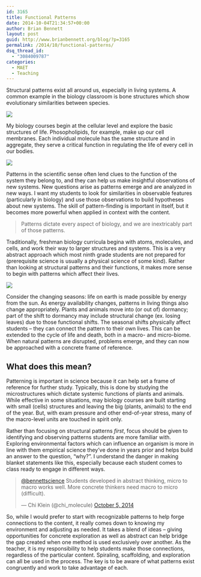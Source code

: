 ```yaml
---
id: 3165
title: Functional Patterns
date: 2014-10-04T21:34:57+00:00
author: Brian Bennett
layout: post
guid: http://www.brianbennett.org/blog/?p=3165
permalink: /2014/10/functional-patterns/
dsq_thread_id:
  - "3084009787"
categories:
  - MAET
  - Teaching
---
```

Structural patterns exist all around us, especially in living systems. A common example in the biology classroom is bone structures which show evolutionary similarities between species.

![](http://upload.wikimedia.org/wikipedia/commons/thumb/5/5b/Evolution_pl.png/1024px-Evolution_pl.png)

My biology courses begin at the cellular level and explore the basic structures of life. Phosopholipids, for example, make up our cell membranes. Each individual molecule has the same structure and in aggregate, they serve a critical function in regulating the life of every cell in our bodies.

![](http://upload.wikimedia.org/wikipedia/commons/1/15/0302_Phospholipid_Bilayer.jpg)

Patterns in the scientific sense often lend clues to the function of the system they belong to, and they can help us make insightful observations of new systems. New questions arise as patterns emerge and are analyzed in new ways. I want my students to look for similarities in observable features (particularly in biology) and use those observations to build hypotheses about new systems. The skill of pattern-finding is important in itself, but it becomes more powerful when applied in context with the content.

<blockquote class="pullquote">
  <p>
    Patterns dictate every aspect of biology, and we are inextricably part of those patterns.
  </p>
</blockquote>

Traditionally, freshman biology curricula begina with atoms, molecules, and cells, and work their way to larger structures and systems. This is a very abstract approach which most ninth grade students are not prepared for (prerequisite science is usually a physical science of some kind). Rather than looking at structural patterns and their functions, it makes more sense to begin with patterns which affect their lives.

![](http://media.giphy.com/media/UL4yXA7eoH6w0/giphy.gif)

Consider the changing seasons: life on earth is made possible by energy from the sun. As energy availability changes, patterns in living things also change appropriately. Plants and animals move into (or out of) dormancy; part of the shift to dormancy may include structural change (ex. losing leaves) due to those functional shifts. The seasonal shifts physically affect students &#8211; they can connect the pattern to their own lives. This can be extended to the cycle of life and death, both in a macro- and micro-biome. When natural patterns are disrupted, problems emerge, and they can now be approached with a concrete frame of reference.

## What does this mean?

Patterning is important in science because it can help set a frame of reference for further study. Typically, this is done by studying the microstructures which dictate systemic functions of plants and animals. While effective in some situations, may biology courses are built starting with small (cells) structures and leaving the big (plants, animals) to the end of the year. But, with exam pressure and other end-of-year stress, many of the macro-level units are touched in spirit only.

Rather than focusing on structural patterns _first_, focus should be given to identifying and observing patterns students are more familiar with. Exploring environmental factors which can influence an organism is more in line with them empirical science they&#8217;ve done in years prior and helps build an answer to the question, &#8220;why?&#8221;. I understand the danger in making blanket statements like this, especially because each student comes to class ready to engage in different ways.

<blockquote class="twitter-tweet" data-conversation="none" data-cards="hidden" data-partner="tweetdeck">
  <p>
    <a href="https://twitter.com/bennettscience">@bennettscience</a> Students developed in abstract thinking, micro to macro works well. More concrete thinkers need macro to micro (difficult).
  </p>
  
  <p>
    &mdash; Chi Klein (@chi_molecule) <a href="https://twitter.com/chi_molecule/status/518570785389441024">October 5, 2014</a>
  </p>
</blockquote>



So, while I would prefer to start with recognizable patterns to help forge connections to the content, it really comes down to knowing my environment and adjusting as needed. It takes a blend of ideas &#8211; giving opportunities for concrete exploration as well as abstract can help bridge the gap created when one method is used exclusively over another. As the teacher, it is my responsibility to help students make those connections, regardless of the particular content. Spiraling, scaffolding, and exploration can all be used in the process. The key is to be aware of what patterns exist congruently and work to take advantage of each.